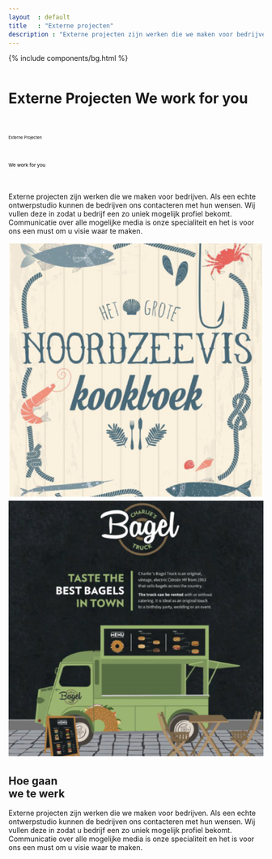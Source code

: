 ```yaml
---
layout  : default
title   : "Externe projecten"
description : "Externe projecten zijn werken die we maken voor bedrijven. Als een echte ontwerpstudio kunnen de bedrijven ons contacteren met hun wensen. Wij vullen deze in zodat u bedrijf een zo uniek mogelijk profiel bekomt. Communicatie over alle mogelijke media is onze specialiteit en het is voor ons een must om u visie waar te maken."
---
```

{% include components/bg.html %}
<div class="externe container flex column maxed ">
    <h1 class="ahs__title padded-top-xxl blue xl padded-bottom-xl bold show-edge">
        Externe Projecten 
        <span class="ahs__title flex column bold lg">We work for you</span>
    </h1>
    <div class="svg-container ahs__title bold xl padded-top-xxl padded-bottom-xl hide-edge">
        <div class="svg-box">
            <svg viewBox="0 0 900 100">
                <symbol id="d-text">
                    <text text-anchor="left" x="0" y="81%" class="text--line">Externe Projecten</text>
                </symbol>
                <g class="g-ants">
                    <use xlink:href="#d-text"
                         class="text-copy"></use>
                </g>
            </svg>
        </div>
        <div class="svg-box">
            <svg viewBox="0 0 750 110">
                <symbol id="m-text">
                    <text text-anchor="left" x="0" y="55%" class="text--line">We work for you</text>
                </symbol>
                <g class="g-ants">
                    <use xlink:href="#m-text"
                         class="text-copy"></use>
                </g>
            </svg>
        </div>
    </div>
    <div class="ahs__paragraph">
        <p>Externe projecten zijn werken die we maken voor bedrijven. Als een echte ontwerpstudio kunnen de bedrijven ons contacteren met hun wensen. Wij vullen deze in zodat u bedrijf een zo uniek mogelijk profiel bekomt. Communicatie over alle mogelijke media is onze specialiteit en het is voor ons een must om u visie waar te maken. </p>
    </div>
    <div class="row flex externe-details">
        <div class="externe-section flex-child flex column wrap">
            <img class="externe-section-image" src="/assets/img/projects/externe/Noordzeevis.png">
            <img class="externe-section-image" src="/assets/img/projects/externe/CharliesBagel.png">
        </div>
        <div class="externe-section flex-child stretch">
            <h2 class="ahs__title flex column black lg">Hoe gaan <br/>we te werk</h2>
            <div class="ahs__paragraph padded-top">
                <p>Externe projecten zijn werken die we maken voor bedrijven. Als een echte ontwerpstudio kunnen de bedrijven ons contacteren met hun wensen. Wij vullen deze in zodat u bedrijf een zo uniek mogelijk profiel bekomt. Communicatie over alle mogelijke media is onze specialiteit en het is voor ons een must om u visie waar te maken.</p>
            </div>
        </div>
    </div>
</div>

